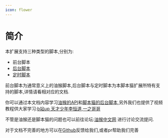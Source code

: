 ```yaml
---
icon: flower
---
```



# 简介

本扩展支持三种类型的脚本,分别为:

* 前台脚本
* [后台脚本](/dev/background.html)
* [定时脚本](/dev/background.html#定时脚本)

前台脚本为通常意义上的油猴脚本,后台脚本与定时脚本为本脚本猫扩展所特有支持的脚本,详情请看相对应的文档.

你可以通过本文档内容学习[油猴的API](./api.md)和[脚本猫的后台脚本](./background.md),另外我们也提供了视频教程供大家学习:[b站up 天才少年李恒道](https://space.bilibili.com/1037793830),[一之哥哥](https://space.bilibili.com/17047572)

不管是油猴还是脚本猫的问题也可以前往论坛:[油猴中文网](https://bbs.tampermonkey.net.cn/) 进行讨论交流提问.

对于文档不完善的地方可以在[Github](https://github.com/scriptscat/scriptcat.org)反馈给我们,或者pr帮助我们完善